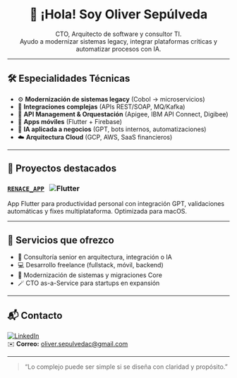 <h1 align="center">👋 ¡Hola! Soy Oliver Sepúlveda</h1>
<p align="center">
  CTO, Arquitecto de software y consultor TI.<br>
  Ayudo a modernizar sistemas legacy, integrar plataformas críticas y automatizar procesos con IA.
</p>

---

## 🛠️ Especialidades Técnicas

- ⚙️ **Modernización de sistemas legacy** (Cobol → microservicios)
- 🔌 **Integraciones complejas** (APIs REST/SOAP, MQ/Kafka)
- 🧩 **API Management & Orquestación** (Apigee, IBM API Connect, Digibee)
- 📱 **Apps móviles** (Flutter + Firebase)
- 🤖 **IA aplicada a negocios** (GPT, bots internos, automatizaciones)
- ☁️ **Arquitectura Cloud** (GCP, AWS, SaaS financieros)

---

## 🚀 Proyectos destacados

### [`RENACE_APP`](https://github.com/Oliversep/RENACE_APP) &nbsp; ![Flutter](https://img.shields.io/badge/Flutter-02569B?style=flat&logo=flutter&logoColor=white)
App Flutter para productividad personal con integración GPT, validaciones automáticas y fixes multiplataforma. Optimizada para macOS.

---

## 🎯 Servicios que ofrezco

- 🧠 Consultoría senior en arquitectura, integración o IA
- 💻 Desarrollo freelance (fullstack, móvil, backend)
- 🧰 Modernización de sistemas y migraciones Core
- 🪄 CTO as-a-Service para startups en expansión

---

## 📬 Contacto

[![LinkedIn](https://img.shields.io/badge/LinkedIn-Oliversep-blue?style=flat&logo=linkedin)](https://linkedin.com/in/oliversep)  
✉️ **Correo:** oliver.sepulvedac@gmail.com

---

> “Lo complejo puede ser simple si se diseña con claridad y propósito.”
